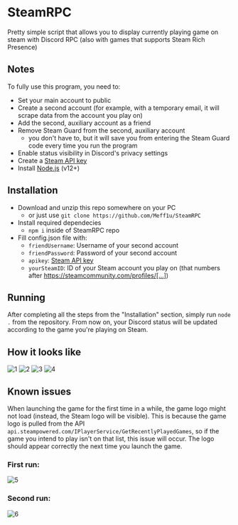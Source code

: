 # SteamRPC
Pretty simple script that allows you to display currently playing game on steam with Discord RPC (also with games that supports Steam Rich Presence)

## Notes
To fully use this program, you need to:
- Set your main account to public
- Create a second account (for example, with a temporary email, it will scrape data from the account you play on)
- Add the second, auxiliary account as a friend
- Remove Steam Guard from the second, auxiliary account
  - you don't have to, but it will save you from entering the Steam Guard code every time you run the program
- Enable status visibility in Discord's privacy settings
- Create a [Steam API key](https://steamcommunity.com/dev/apikey)
- Install [Node.js](https://nodejs.org) (v12+)

## Installation
- Download and unzip this repo somewhere on your PC
  - or just use `git clone https://github.com/Meff1u/SteamRPC`
- Install required dependecies
  - `npm i` inside of SteamRPC repo
- Fill config.json file with:
  - `friendUsername`: Username of your second account
  - `friendPassword`: Password of your second account
  - `apikey`: [Steam API key](https://steamcommunity.com/dev/apikey)
  - `yourSteamID`: ID of your Steam account you play on (that numbers after https://steamcommunity.com/profiles/[...])

## Running
After completing all the steps from the "Installation" section, simply run `node .` from the repository. From now on, your Discord status will be updated according to the game you're playing on Steam.

## How it looks like
![1](https://i.imgur.com/d4IwPl8.png)
![2](https://i.imgur.com/8P87g7S.png)
![3](https://i.imgur.com/dr1QUBJ.png)
![4](https://i.imgur.com/kELOkIX.png)

## Known issues
When launching the game for the first time in a while, the game logo might not load (instead, the Steam logo will be visible). This is because the game logo is pulled from the API `api.steampowered.com/IPlayerService/GetRecentlyPlayedGames`, so if the game you intend to play isn't on that list, this issue will occur. The logo should appear correctly the next time you launch the game.

### First run:
![5](https://i.imgur.com/D478eW1.png)
### Second run:
![6](https://i.imgur.com/Hx4Feqi.png)
